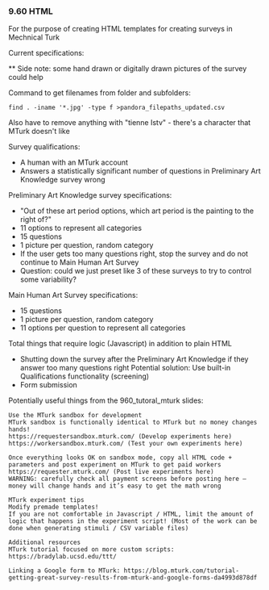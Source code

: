 ### 9.60 HTML

For the purpose of creating HTML templates for creating surveys in Mechnical Turk

Current specifications:

** Side note: some hand drawn or digitally drawn pictures of the survey could help

Command to get filenames from folder and subfolders:

```
find . -iname '*.jpg' -type f >pandora_filepaths_updated.csv
```

Also have to remove anything with "tienne Istv" - there's a character that MTurk doesn't like

Survey qualifications:
* A human with an MTurk account
* Answers a statistically significant number of questions in Preliminary Art Knowledge survey wrong

Preliminary Art Knowledge survey specifications:
* "Out of these art period options, which art period is
the painting to the right of?"
* 11 options to represent all categories
* 15 questions
* 1 picture per question, random category
* If the user gets too many questions right, stop the survey and do not continue to Main Human Art Survey
* Question: could we just preset like 3 of these surveys to try to control some variability?

Main Human Art Survey specifications:
* 15 questions
* 1 picture per question, random category
* 11 options per question to represent all categories

Total things that require logic (Javascript) in addition to plain HTML
* Shutting down the survey after the Preliminary Art Knowledge if they answer too many questions right
    Potential solution: Use built-in Qualifications functionality (screening)
* Form submission


Potentially useful things from the 960_tutoral_mturk slides:

```
Use the MTurk sandbox for development
MTurk sandbox is functionally identical to MTurk but no money changes hands!
https://requestersandbox.mturk.com/ (Develop experiments here)
https://workersandbox.mturk.com/ (Test your own experiments here)

Once everything looks OK on sandbox mode, copy all HTML code + parameters and post experiment on MTurk to get paid workers
https://requester.mturk.com/ (Post live experiments here)
WARNING: carefully check all payment screens before posting here – money will change hands and it’s easy to get the math wrong

```

```
MTurk experiment tips
Modify premade templates!
If you are not comfortable in Javascript / HTML, limit the amount of logic that happens in the experiment script! (Most of the work can be done when generating stimuli / CSV variable files)
```

```
Additional resources
MTurk tutorial focused on more custom scripts: https://bradylab.ucsd.edu/ttt/ 

Linking a Google form to MTurk: https://blog.mturk.com/tutorial-getting-great-survey-results-from-mturk-and-google-forms-da4993d878df 
```